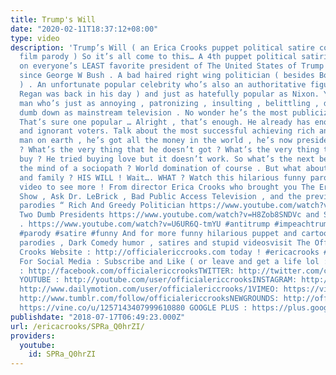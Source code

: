 ```yaml
---
title: Trump's Will
date: "2020-02-11T18:37:12+08:00"
type: video
description: 'Trump’s Will ( an Erica Crooks puppet political satire comedy short
  film parody ) So it’s all come to this… A 4th puppet political satirical parody
  on everyone’s LEAST favorite president of The United States of Trump … I mean America
  since George W Bush . A bad haired right wing politician ( besides Boris Johnson
  ) . An unfortunate popular celebrity who’s also an authoritative figure ( like Ronald
  Regan was back in his day ) and just as hatefully popular as Nixon. Yes the very
  man who’s just as annoying , patronizing , insulting , belittling , demeaning and
  dumb down as mainstream television . No wonder he’s the most publicized guy around.
  That’s sure one popular … Alright , that’s enough. He already has enough sycophants
  and ignorant voters. Talk about the most successful achieving rich and powerful
  man on earth , he’s got all the money in the world , he’s now president …. NOW WHAT
  ? What’s the very thing that he doesn’t got ? What’s the very thing that money can’t
  buy ? He tried buying love but it doesn’t work. So what’s the next best thing within
  the mind of a sociopath ? World domination of course . But what about this friends
  and family ? HIS WILL ! Wait…. WHAT ? Watch this hilarious funny parody puppet comedy
  video to see more ! From director Erica Crooks who brought you The Erica Crooks
  Show , Ask Dr. LeBrick , Bad Public Access Television , and the previous Trump puppet
  parodies “ Rich And Greedy Politician https://www.youtube.com/watch?v=5YBTRQbUE74
  Two Dumb Presidents https://www.youtube.com/watch?v=H8Zob8SNDVc and Send me to Jail
  . https://www.youtube.com/watch?v=U6UR6Q-tmYU #antitrump #impeachtrump #puppetry
  #parody #satire #funny And for more funny hilarious puppet and cartoon animation
  parodies , Dark Comedy humor , satires and stupid videosvisit The Official Erica
  Crooks Website : http://officialericcrooks.com today ! #ericacrooks #officialericcrooks
  For Social Media : Subscribe and Like ( or leave and get a life lol :P ) . FACEBOOK
  : http://facebook.com/officialericcrooksTWITTER: http://twitter.com/crooks_erica
  YOUTUBE : http://youtube.com/user/officialericcrooksINSTAGRAM: http://Instagram.com/officialericcrooks/DAILYMOTION:
  http://www.dailymotion.com/user/officialericcrooks/1VIMEO: https://vimeo.com/officialericcrooksTUMBLR:
  http://www.tumblr.com/follow/officialericcrooksNEWGROUNDS: http://officialericcrooks.newgrounds.comVINE:
  https://vine.co/u/1257143407999610880 GOOGLE PLUS : https://plus.google.com/+Officialericcrooks'
publishdate: "2018-07-17T06:49:23.000Z"
url: /ericacrooks/SPRa_Q0hrZI/
providers:
  youtube:
    id: SPRa_Q0hrZI
---
```

